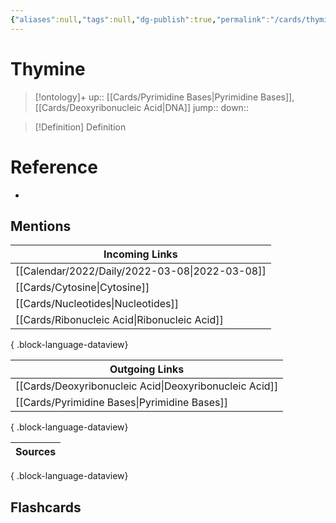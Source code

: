 ```yaml
---
{"aliases":null,"tags":null,"dg-publish":true,"permalink":"/cards/thymine/","dgPassFrontmatter":true}
---
```


# Thymine

> [!ontology]+
> up:: [[Cards/Pyrimidine Bases\|Pyrimidine Bases]], [[Cards/Deoxyribonucleic Acid\|DNA]]
> jump:: 
> down:: 

> [!Definition] Definition

# Reference

- 

## Mentions

| Incoming Links                                    |
| ------------------------------------------------- |
| [[Calendar/2022/Daily/2022-03-08\|2022-03-08]] |
| [[Cards/Cytosine\|Cytosine]]                   |
| [[Cards/Nucleotides\|Nucleotides]]             |
| [[Cards/Ribonucleic Acid\|Ribonucleic Acid]]   |

{ .block-language-dataview}

| Outgoing Links                                            |
| --------------------------------------------------------- |
| [[Cards/Deoxyribonucleic Acid\|Deoxyribonucleic Acid]] |
| [[Cards/Pyrimidine Bases\|Pyrimidine Bases]]           |

{ .block-language-dataview}

| Sources |
| ------- |

{ .block-language-dataview}

## Flashcards